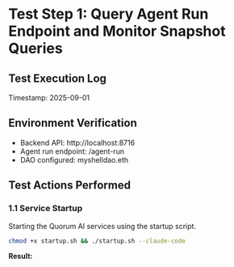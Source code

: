 # Test Step 1: Query Agent Run Endpoint and Monitor Snapshot Queries

## Test Execution Log
Timestamp: 2025-09-01

## Environment Verification
- Backend API: http://localhost:8716
- Agent run endpoint: /agent-run
- DAO configured: myshelldao.eth

## Test Actions Performed

### 1.1 Service Startup
Starting the Quorum AI services using the startup script.

```bash
chmod +x startup.sh && ./startup.sh --claude-code
```

**Result:**
